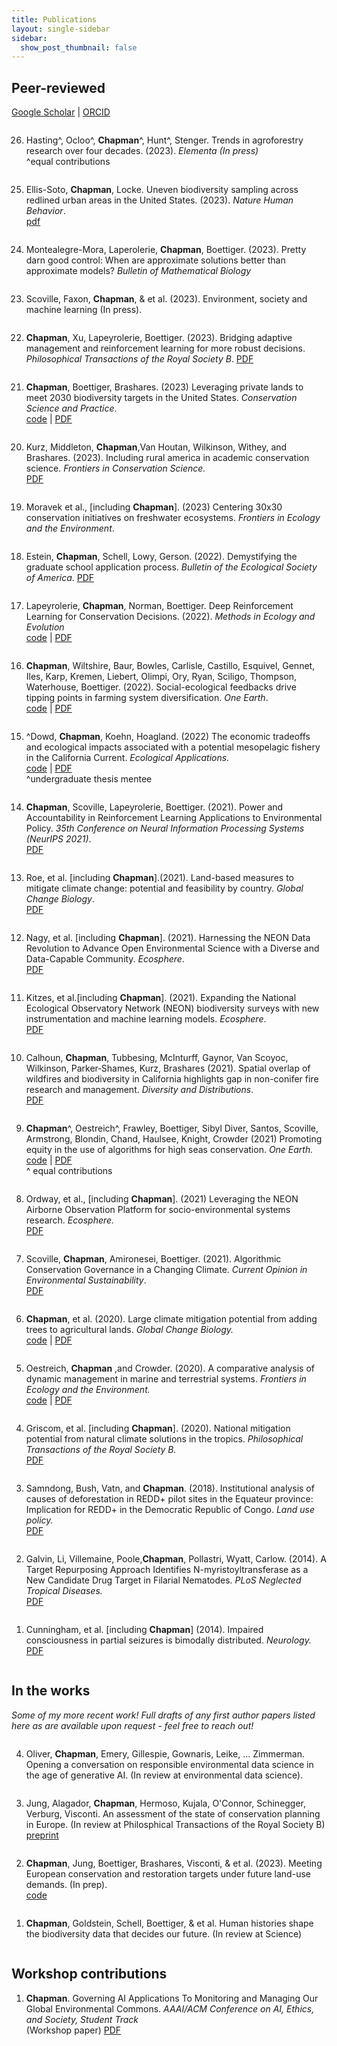 ```yaml
---
title: Publications
layout: single-sidebar
sidebar: 
  show_post_thumbnail: false
---
```

<style>
ol  { display: flex; flex-direction: column-reverse; }
</style>

## Peer-reviewed 

[Google Scholar](https://scholar.google.com/citations?user=xJHRncgAAAAJ&hl=en) | [ORCID](https://orcid.org/0000-0002-1377-1539) 


1. Cunningham, et al. [including __Chapman__] (2014). Impaired consciousness in partial seizures is bimodally distributed. _Neurology._ <br />
[PDF](https://n.neurology.org/content/82/19/1736.short)

2. Galvin, Li,  Villemaine, Poole,__Chapman__, Pollastri, Wyatt, Carlow. (2014). A Target Repurposing Approach Identifies N-myristoyltransferase as a New Candidate Drug Target in Filarial Nematodes. _PLoS Neglected Tropical Diseases._ <br />
[PDF](https://journals.plos.org/plosntds/article?id=10.1371/journal.pntd.0003145)

3. Samndong, Bush, Vatn, and __Chapman__. (2018). Institutional analysis of causes of deforestation in REDD+ pilot sites in the Equateur province: Implication for REDD+ in the Democratic Republic of Congo. _Land use policy._ <br />
[PDF](https://www.sciencedirect.com/science/article/pii/S0264837717305963) 

4. Griscom, et al. [including __Chapman__]. (2020). National mitigation potential from natural climate solutions in the tropics. _Philosophical Transactions of the Royal Society B._ <br /> [PDF](https://royalsocietypublishing.org/doi/abs/10.1098/rstb.2019.0126)

5. Oestreich, __Chapman__ ,and Crowder. (2020). A comparative analysis of dynamic management in marine and terrestrial systems. _Frontiers in Ecology and the Environment._ <br /> [code](https://github.com/milliechapman/dynamic-management-review)  | [PDF](https://github.com/milliechapman/dynamic-management-review)

6. __Chapman__, et al. (2020). Large climate mitigation potential from adding trees to agricultural lands. _Global Change Biology._ <br />
[code](https://github.com/milliechapman/treesincroplands) | [PDF](https://onlinelibrary.wiley.com/doi/abs/10.1111/gcb.15121)

7. Scoville, __Chapman__, Amironesei, Boettiger. (2021). Algorithmic Conservation Governance in a Changing Climate. _Current Opinion in Environmental Sustainability_. <br />
[PDF](https://www.sciencedirect.com/science/article/pii/S1877343521000191)

8. Ordway, et al., [including __Chapman__]. (2021) Leveraging the NEON Airborne Observation Platform for socio-environmental systems research. _Ecosphere._ <br />
[PDF](https://esajournals.onlinelibrary.wiley.com/doi/10.1002/ecs2.3640)

9. __Chapman__^, Oestreich^, Frawley, Boettiger, Sibyl Diver, Santos, Scoville, Armstrong, Blondin, Chand, Haulsee, Knight, Crowder (2021) Promoting equity in the use of algorithms for high seas conservation. _One Earth._ <br /> [code](https://github.com/milliechapman/abnj_value_typologies/) | [PDF](https://authors.elsevier.com/c/1dGBd_wvRVC3L4) <br />
^ equal contributions

10. Calhoun, __Chapman__, Tubbesing, McInturff, Gaynor, Van Scoyoc, Wilkinson, Parker‐Shames, Kurz, Brashares (2021). Spatial overlap of wildfires and biodiversity in California highlights gap in non-conifer fire research and management. _Diversity and Distributions_. <br /> [PDF](https://onlinelibrary.wiley.com/doi/epdf/10.1111/ddi.13394)

11. Kitzes, et al.[including __Chapman__]. (2021). Expanding the National Ecological Observatory Network (NEON) biodiversity surveys with new instrumentation and machine learning models. _Ecosphere_. <br />
[PDF](https://esajournals.onlinelibrary.wiley.com/doi/epdf/10.1002/ecs2.3795)

12. Nagy, et al. [including __Chapman__]. (2021). Harnessing the NEON Data Revolution to Advance Open Environmental Science with a Diverse and Data-Capable Community.  _Ecosphere_. <br />
[PDF](http://dx.doi.org/10.1002/ecs2.3833)

13. Roe, et al. [including __Chapman__].(2021). Land-based measures to mitigate climate change: potential and feasibility by country. _Global Change Biology_. <br />
[PDF](https://onlinelibrary.wiley.com/doi/10.1111/gcb.15873)

14.  __Chapman__, Scoville, Lapeyrolerie, Boettiger. (2021). Power and Accountability in Reinforcement Learning
Applications to Environmental Policy.  _35th Conference on Neural Information Processing Systems (NeurIPS 2021)_. <br />
[PDF](https://openreview.net/pdf?id=6OnoKEFVD_G)

15. ^Dowd, __Chapman__, Koehn, Hoagland. (2022) The economic tradeoffs and ecological impacts associated with a potential mesopelagic fishery in the California Current. _Ecological Applications._ <br /> [code](https://github.com/boettiger-lab/mesopelagic-fishing) | [PDF](https://doi.org/10.1002/eap.2578)  
^undergraduate thesis mentee 

16. __Chapman__, Wiltshire, Baur, Bowles, Carlisle, Castillo, Esquivel, Gennet, Iles, Karp, Kremen, Liebert, Olimpi, Ory, Ryan, Sciligo, Thompson, Waterhouse, Boettiger. (2022). Social-ecological feedbacks drive tipping points in farming system diversification. _One Earth_. <br /> [code](https://github.com/boettiger-lab/dfs-mdp) | [PDF](https://authors.elsevier.com/a/1ejN29C%7EItyKyU) 

17. Lapeyrolerie, __Chapman__, Norman, Boettiger. Deep Reinforcement Learning for Conservation Decisions. (2022). _Methods in Ecology and Evolution_ <br /> 
[code](https://github.com/boettiger-lab/rl-intro)  | [PDF](https://besjournals.onlinelibrary.wiley.com/doi/pdfdirect/10.1111/2041-210X.13954)

18.  Estein, __Chapman__, Schell, Lowy, Gerson. (2022). Demystifying the graduate school application process. _Bulletin of the Ecological Society of America_.
[PDF](doi:10.32942/osf.io/e5umr)

19. Moravek et al., [including __Chapman__].  (2023) Centering 30x30 conservation initiatives on freshwater ecosystems.  _Frontiers in Ecology and the Environment_. 

20. Kurz, Middleton, __Chapman__,Van Houtan, Wilkinson, Withey, and Brashares. (2023). Including rural america in academic conservation science. _Frontiers in Conservation Science._  <br /> 
[PDF](https://www.frontiersin.org/articles/10.3389/fcosc.2023.1227227/full)

21.  __Chapman__, Boettiger, Brashares. (2023) Leveraging private lands to meet 2030 biodiversity targets in the United States. _Conservation Science and Practice_. <br />
[code](https://github.com/milliechapman/easements-biodiversity)  | [PDF](https://conbio.onlinelibrary.wiley.com/doi/pdf/10.1111/csp2.12897)

22.  __Chapman__, Xu, Lapeyrolerie, Boettiger. (2023). Bridging adaptive management and reinforcement learning for more robust decisions. _Philosophical Transactions of the Royal Society B_.
[PDF](https://arxiv.org/abs/2303.08731)

23. Scoville, Faxon, __Chapman__, & et al. (2023). Environment, society and machine learning (In press).

24. Montealegre-Mora, Laperolerie, __Chapman__, Boettiger. (2023). Pretty darn good control: When are approximate solutions better than approximate models? _Bulletin of Mathematical Biology_

25. Ellis-Soto, __Chapman__, Locke. Uneven biodiversity sampling across redlined urban areas in the United States. (2023). _Nature Human Behavior_. <br /> [pdf](https://www.nature.com/articles/s41562-023-01688-5)

26. Hasting^,  Ocloo^, __Chapman__^, Hunt^, Stenger. Trends in agroforestry research over four decades. (2023). _Elementa (In press)_ <br /> ^equal contributions 

## In the works

_Some of my more recent work! Full drafts of any first author papers listed here as are available upon request - feel free to reach out!_

1.  __Chapman__, Goldstein, Schell, Boettiger, & et al. Human histories shape the biodiversity data that decides our future. (In review at Science)

2. __Chapman__, Jung, Boettiger, Brashares, Visconti, & et al. (2023). Meeting European conservation and restoration targets under future land-use demands. (In prep). <br /> [code]( https://github.com/milliechapman/EU-restoration-prioritization)


3. Jung, Alagador, __Chapman__, Hermoso, Kujala, O'Connor, Schinegger, Verburg, Visconti. An assessment of the state of conservation planning in Europe. (In review at Philosphical Transactions of the Royal Society B)  <br /> [preprint](https://osf.io/8x2ug)

4. Oliver, __Chapman__, Emery, Gillespie, Gownaris, Leike, ... Zimmerman. Opening a conversation on responsible environmental data science in the age of generative AI. (In review at environmental data science).


## Workshop contributions

1.  __Chapman__. Governing AI Applications To Monitoring and Managing Our Global Environmental Commons. _AAAI/ACM Conference on AI, Ethics, and Society, Student Track_ <br /> (Workshop paper)
[PDF](https://dl.acm.org/doi/pdf/10.1145/3514094.3539540)
